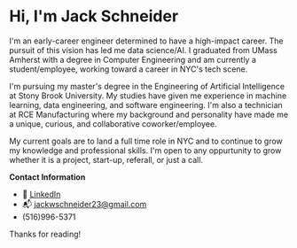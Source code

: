 # Hi, I'm Jack Schneider

I'm an early-career engineer determined to have a high-impact career. The pursuit of this vision has led me data science/AI. I graduated from UMass Amherst with a degree in Computer Engineering and am currently a student/employee, working toward a career in NYC's tech scene.

I'm pursuing my master's degree in the Engineering of Artificial Intelligence at Stony Brook University. My studies have given me experience in machine learning, data engineering, and software engineering. I'm also a technician at RCE Manufacturing where my background and personality have made me a unique, curious, and collaborative coworker/employee.

My current goals are to land a full time role in NYC and to continue to grow my knowledge and professional skills. I'm open to any oppurtunity to grow whether it is a project, start-up, referall, or just a call. 

**Contact Information**

- 💼 [LinkedIn](https://www.linkedin.com/in/jack-w-schneider)
- 📬 jackwschneider23@gmail.com
- (516)996-5371

Thanks for reading!

